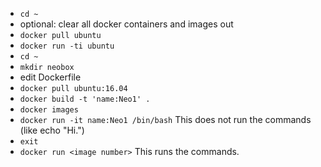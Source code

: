 - `cd ~`
- optional: clear all docker containers and images out
- `docker pull ubuntu`
- `docker run -ti ubuntu`
- `cd ~`
- `mkdir neobox`
- edit Dockerfile
- `docker pull ubuntu:16.04`
- `docker build -t 'name:Neo1' .`
- `docker images`
- `docker run -it name:Neo1 /bin/bash`  This does not run the commands (like echo "Hi.")
- `exit`
- `docker run <image number>`  This runs the commands.

